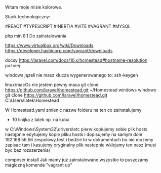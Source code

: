 Witam moje misie kolorowe.

Stack technologiczny:

#REACT
#TYPESCRIPT
#INERTIA
#VITE
#VAGRANT
#MYSQL

php min 8.1
Do zainstalowania

https://www.virtualbox.org/wiki/Downloads
https://developer.hashicorp.com/vagrant/downloads


docsy https://laravel.com/docs/10.x/homestead#hostname-resolution
później

windows jęzeli nie masz klucza wygenerowanego to:
ssh-keygen


linux/macOs nie jestem pewny maca
git clone https://github.com/laravel/homestead.git ~/Homestead
windows
windows git clone https://github.com/laravel/homestead.git C:\Users\latek\Homestead

W Homestead.yaml zmienic nazwe folderu na ten co zainstalujemy
- 10 linijka z latek np. na kuba


w C:\Windows\System32\drivers\etc pierw kopiujemy sobie plik hosts następnie edytujemy kopie pliku hosts
i dopisujemy na samym dole 192.168.56.56  zespolowy.test
i bedzie to w dokumentach bo nie mozemy zapisac tam i kasujemy oryginalny  plik nastepnie wklejamy ten nasz  (musi byc bez rozszerzenia)

composer install
Jak mamy już zainstalowane wszystko to puszczamy magiczną komende "vagrant up"
